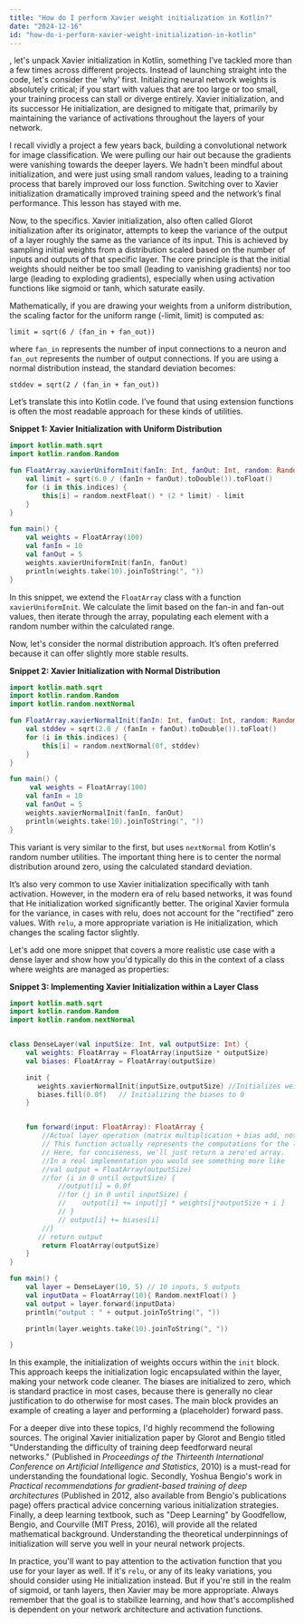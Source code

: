 ```yaml
---
title: "How do I perform Xavier weight initialization in Kotlin?"
date: "2024-12-16"
id: "how-do-i-perform-xavier-weight-initialization-in-kotlin"
---
```


, let's unpack Xavier initialization in Kotlin, something I’ve tackled more than a few times across different projects. Instead of launching straight into the code, let's consider the 'why' first. Initializing neural network weights is absolutely critical; if you start with values that are too large or too small, your training process can stall or diverge entirely. Xavier initialization, and its successor He initialization, are designed to mitigate that, primarily by maintaining the variance of activations throughout the layers of your network.

I recall vividly a project a few years back, building a convolutional network for image classification. We were pulling our hair out because the gradients were vanishing towards the deeper layers. We hadn't been mindful about initialization, and were just using small random values, leading to a training process that barely improved our loss function. Switching over to Xavier initialization dramatically improved training speed and the network’s final performance. This lesson has stayed with me.

Now, to the specifics. Xavier initialization, also often called Glorot initialization after its originator, attempts to keep the variance of the output of a layer roughly the same as the variance of its input. This is achieved by sampling initial weights from a distribution scaled based on the number of inputs and outputs of that specific layer. The core principle is that the initial weights should neither be too small (leading to vanishing gradients) nor too large (leading to exploding gradients), especially when using activation functions like sigmoid or tanh, which saturate easily.

Mathematically, if you are drawing your weights from a uniform distribution, the scaling factor for the uniform range (-limit, limit) is computed as:

`limit = sqrt(6 / (fan_in + fan_out))`

where `fan_in` represents the number of input connections to a neuron and `fan_out` represents the number of output connections. If you are using a normal distribution instead, the standard deviation becomes:

`stddev = sqrt(2 / (fan_in + fan_out))`

Let’s translate this into Kotlin code. I’ve found that using extension functions is often the most readable approach for these kinds of utilities.

**Snippet 1: Xavier Initialization with Uniform Distribution**

```kotlin
import kotlin.math.sqrt
import kotlin.random.Random

fun FloatArray.xavierUniformInit(fanIn: Int, fanOut: Int, random: Random = Random.Default) {
    val limit = sqrt(6.0 / (fanIn + fanOut).toDouble()).toFloat()
    for (i in this.indices) {
        this[i] = random.nextFloat() * (2 * limit) - limit
    }
}

fun main() {
    val weights = FloatArray(100)
    val fanIn = 10
    val fanOut = 5
    weights.xavierUniformInit(fanIn, fanOut)
    println(weights.take(10).joinToString(", "))
}
```

In this snippet, we extend the `FloatArray` class with a function `xavierUniformInit`. We calculate the limit based on the fan-in and fan-out values, then iterate through the array, populating each element with a random number within the calculated range.

Now, let's consider the normal distribution approach. It’s often preferred because it can offer slightly more stable results.

**Snippet 2: Xavier Initialization with Normal Distribution**

```kotlin
import kotlin.math.sqrt
import kotlin.random.Random
import kotlin.random.nextNormal

fun FloatArray.xavierNormalInit(fanIn: Int, fanOut: Int, random: Random = Random.Default) {
    val stddev = sqrt(2.0 / (fanIn + fanOut).toDouble()).toFloat()
    for (i in this.indices) {
        this[i] = random.nextNormal(0f, stddev)
    }
}

fun main() {
     val weights = FloatArray(100)
    val fanIn = 10
    val fanOut = 5
    weights.xavierNormalInit(fanIn, fanOut)
    println(weights.take(10).joinToString(", "))
}
```

This variant is very similar to the first, but uses `nextNormal` from Kotlin's random number utilities. The important thing here is to center the normal distribution around zero, using the calculated standard deviation.

It’s also very common to use Xavier initialization specifically with tanh activation. However, in the modern era of relu based networks, it was found that He initialization worked significantly better. The original Xavier formula for the variance, in cases with relu, does not account for the "rectified" zero values. With `relu`, a more appropriate variation is He initialization, which changes the scaling factor slightly.

Let's add one more snippet that covers a more realistic use case with a dense layer and show how you'd typically do this in the context of a class where weights are managed as properties:

**Snippet 3: Implementing Xavier Initialization within a Layer Class**

```kotlin
import kotlin.math.sqrt
import kotlin.random.Random
import kotlin.random.nextNormal


class DenseLayer(val inputSize: Int, val outputSize: Int) {
    val weights: FloatArray = FloatArray(inputSize * outputSize)
    val biases: FloatArray = FloatArray(outputSize)

    init {
       weights.xavierNormalInit(inputSize,outputSize) //Initializes weights
       biases.fill(0.0f)   // Initializing the biases to 0
    }


    fun forward(input: FloatArray): FloatArray {
        //Actual layer operation (matrix multiplication + bias add, not shown)
        // This function actually represents the computations for the layer.
        // Here, for conciseness, we'll just return a zero'ed array.
        //In a real implementation you would see something more like
        //val output = FloatArray(outputSize)
        //for (i in 0 until outputSize) {
            //output[i] = 0.0f
            //for (j in 0 until inputSize) {
            //    output[i] += input[j] * weights[j*outputSize + i ]
            // }
            // output[i] += biases[i]
        //}
       // return output
        return FloatArray(outputSize)
    }
}

fun main() {
    val layer = DenseLayer(10, 5) // 10 inputs, 5 outputs
    val inputData = FloatArray(10){ Random.nextFloat() }
    val output = layer.forward(inputData)
    println("output : " + output.joinToString(", "))

    println(layer.weights.take(10).joinToString(", "))

}
```

In this example, the initialization of weights occurs within the `init` block. This approach keeps the initialization logic encapsulated within the layer, making your network code cleaner. The biases are initialized to zero, which is standard practice in most cases, because there is generally no clear justification to do otherwise for most cases. The main block provides an example of creating a layer and performing a (placeholder) forward pass.

For a deeper dive into these topics, I'd highly recommend the following sources. The original Xavier initialization paper by Glorot and Bengio titled "Understanding the difficulty of training deep feedforward neural networks." (Published in *Proceedings of the Thirteenth International Conference on Artificial Intelligence and Statistics*, 2010) is a must-read for understanding the foundational logic. Secondly, Yoshua Bengio's work in *Practical recommendations for gradient-based training of deep architectures* (Published in 2012, also available from Bengio's publications page) offers practical advice concerning various initialization strategies. Finally, a deep learning textbook, such as "Deep Learning" by Goodfellow, Bengio, and Courville (MIT Press, 2016), will provide all the related mathematical background. Understanding the theoretical underpinnings of initialization will serve you well in your neural network projects.

In practice, you'll want to pay attention to the activation function that you use for your layer as well. If it's `relu`, or any of its leaky variations, you should consider using He initialization instead. But if you're still in the realm of sigmoid, or tanh layers, then Xavier may be more appropriate. Always remember that the goal is to stabilize learning, and how that's accomplished is dependent on your network architecture and activation functions.

